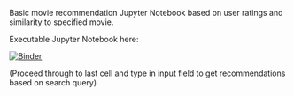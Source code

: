 Basic movie recommendation Jupyter Notebook based on user ratings and similarity to specified movie. 


Executable Jupyter Notebook here:

[![Binder](https://mybinder.org/badge_logo.svg)](https://mybinder.org/v2/gh/rishi-m100/recommendation_system/HEAD?labpath=rec_system2.ipynb
)


(Proceed through to last cell and type in input field to get recommendations based on search query) 

<!-- <a target="_blank" href="https://mybinder.org/v2/gh/rishi-m100/recommendation_system/3d1051506a04a66989c1e5e3562622be6a7f4fdf?urlpath=lab%2Ftree%2Frec_system2.ipynb"><img src="https://mybinder.org/badge_logo.svg" alt="Binder"></a>-->

